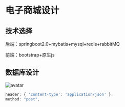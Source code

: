 # 电子商城设计

## 技术选择

后端：springboot2.0+mybatis+mysql+redis+rabbitMQ

前端：bootstrap+原生js

## 数据库设计

![avatar](ER图.jpg)

```js
header: { 'content-type': 'application/json' },
method: "post",
```


